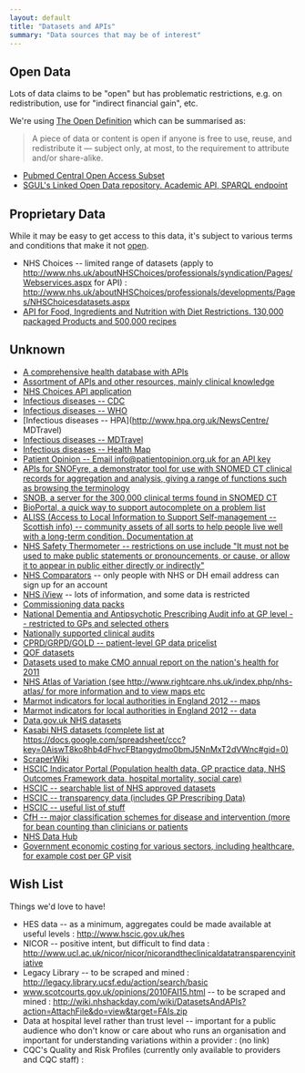 ```yaml
---
layout: default
title: "Datasets and APIs"
summary: "Data sources that may be of interest"
---
```


## Open Data

Lots of data claims to be "open" but has problematic restrictions, e.g. on redistribution, use for "indirect financial gain", etc.

We're using [The Open Definition](http://opendefinition.org/) which can be summarised as:

> A piece of data or content is open if anyone is free to use, reuse, and redistribute it — subject only, at most, to the requirement to attribute and/or share-alike.

 * [Pubmed Central Open Access Subset](http://pmc.jensenlab.org)
 * [SGUL's Linked Open Data repository. Academic API, SPARQL endpoint](http://data.sgul.ac.uk)

## Proprietary Data

While it may be easy to get access to this data, it's subject to various terms and conditions that make it not [open](http://opendefinition.org/).

 * NHS Choices -- limited range of datasets (apply to http://www.nhs.uk/aboutNHSChoices/professionals/syndication/Pages/Webservices.aspx for API) : http://www.nhs.uk/aboutNHSChoices/professionals/developments/Pages/NHSChoicesdatasets.aspx
 * [API for Food, Ingredients and Nutrition with Diet Restrictions. 130,000 packaged Products and 500,000 recipes](https://www.sensum.io/)

## Unknown

 * [A comprehensive health database with APIs](  http://www.freebase.com/view/medicine)
 * [Assortment of APIs and other resources, mainly clinical knowledge](http://www.openclinical.org/dld_asbruInterpreter.html)
 * [NHS Choices API application](http://www.nhs.uk/aboutNHSChoices/professionals/syndication/Pages/Webservices.aspx)
 * [Infectious diseases -- CDC](http://wwwnc.cdc.gov/travel)
 * [Infectious diseases -- WHO](http://www.who.int/csr/don/en/index.html)
 * [Infectious diseases -- HPA](http://www.hpa.org.uk/NewsCentre/ MDTravel)
 * [Infectious diseases -- MDTravel](http://mdtravelhealth.com/recent_health_alerts.php)
 * [Infectious diseases -- Health Map](http://healthmap.org/en)
 * [Patient Opinion -- Email info@patientopinion.org.uk for an API key](http://www.patientopinion.org.uk)
 * [APIs for SNOFyre, a demonstrator tool for use with SNOMED CT clinical records for aggregation and analysis, giving a range of functions such as browsing the terminology](https://code.google.com/p/snofyre)
 * [SNOB, a server for the 300,000 clinical terms found in SNOMED CT](http://snob.eggbird.eu)
 * [BioPortal, a quick way to support autocomplete on a problem list](http://bioportal.bioontology.org)
 * [ALISS (Access to Local Information to Support Self-management -- Scottish info) -- community assets of all sorts to help people live well with a long-term condition. Documentation at](http://aliss-engineclub.readthedocs.org)
 * [NHS Safety Thermometer -- restrictions on use include "It must not be used to make public statements or pronouncements, or cause, or allow it to appear in public either directly or indirectly"](http://www.ic.nhs.uk/webfiles/Services/Safety%20Thermometer/SafetyThermometer_Data_TermsOfUse_0512.pdf)
 * [NHS Comparators](http://www.ic.nhs.uk/nhscomparators) -- only people with NHS or DH email address can sign up for an account
 * [NHS iView](http://www.ic.nhs.uk/services/nhs-iview) -- lots of information, and some data is restricted
 * [Commissioning data packs](http://www.ic.nhs.uk/services/commissioning-data-packs)
 * [National Dementia and Antipsychotic Prescribing Audit info at GP level -- restricted to GPs and selected others](http://www.ic.nhs.uk/services/national-clinical-audit-support-programme-ncasp/audit-reports/dementia)
 * [Nationally supported clinical audits](http://www.ic.nhs.uk/services/national-clinical-audit-support-programme-ncasp)
 * [CPRD/GRPD/GOLD -- patient-level GP data pricelist](http://wiki.nhshackday.com/wiki/pricelist)
 * [QOF datasets](http://www.gpcontract.co.uk)
 * [Datasets used to make CMO annual report on the nation's health for 2011](http://www.dh.gov.uk/health/2012/11/cmo-data)
 * [NHS Atlas of Variation (see http://www.rightcare.nhs.uk/index.php/nhs-atlas/ for more information and to view maps etc](http://wiki.nhshackday.com/wiki/DatasetsAndAPIs?action=AttachFile&amp;do=get&amp;target=AtlasOfVariation2011.xls)
 * [Marmot indicators for local authorities in England 2012 -- maps](http://www.lho.org.uk/LHO_Topics/National_Lead_Areas/Marmot/Maps/Single/atlas.html)
 * [Marmot indicators for local authorities in England 2012 -- data](http://www.lho.org.uk/viewResource.aspx?id=17034)
 * [Data.gov.uk NHS datasets](http://data.gov.uk/search/apachesolr_search/nhs)
 * [Kasabi NHS datasets (complete list at https://docs.google.com/spreadsheet/ccc?key=0AiswT8ko8hb4dFhvcFBtangydmo0bmJ5NnMxT2dVWnc#gid=0)](http://blog.kasabi.com/?s=nhs)
 * [ScraperWiki](https://scraperwiki.com/tags/NHS)
 * [HSCIC Indicator Portal (Population health data, GP practice data, NHS Outcomes Framework data, hospital mortality, social care)](http://indicators.ic.nhs.uk)
 * [HSCIC -- searchable list of NHS approved datasets](http://infocat.ic.nhs.uk/Default.aspx)
 * [HSCIC -- transparency data (includes GP Prescribing Data)](http://www.ic.nhs.uk/services/transparency)
 * [HSCIC -- useful list of stuff](http://www.ic.nhs.uk/services)
 * [CfH -- major classification schemes for disease and intervention (more for bean counting than clinicians or patients](http://www.connectingforhealth.nhs.uk/systemsandservices/data/clinicalcoding)
 * [NHS Data Hub](http://datahub.io/group/nhs)
 * [Government economic costing for various sectors, including healthcare, for example cost per GP visit](http://data.gov.uk/sib_knowledge_box/toolkit)

## Wish List

Things we'd love to have!

 * HES data -- as a minimum, aggregates could be made available at useful levels : http://www.hscic.gov.uk/hes
 * NICOR -- positive intent, but difficult to find data : http://www.ucl.ac.uk/nicor/nicor/nicorandtheclinicaldatatransparencyinitiative
 * Legacy Library -- to be scraped and mined : http://legacy.library.ucsf.edu/action/search/basic
 * www.scotcourts.gov.uk/opinions/2010FAI15.html -- to be scraped and mined : http://wiki.nhshackday.com/wiki/DatasetsAndAPIs?action=AttachFile&do=view&target=FAIs.zip
 * Data at hospital level rather than trust level -- important for a public audience who don't know or care about who runs an organisation and important for understanding variations within a provider : (no link)
 * CQC's Quality and Risk Profiles (currently only available to providers and CQC staff) :
